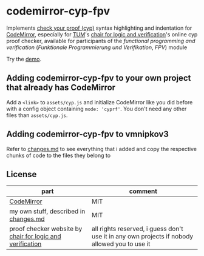# codemirror-cyp-fpv
Implements [check your proof (cyp)](https://github.com/noschinl/cyp) syntax highlighting and indentation for [CodeMirror](https://codemirror.net), especially for [TUM](https://tum.de)'s [chair for logic and verification](https://www21.in.tum.de/)'s online cyp proof checker, available for participants of the *functional programming and verification* (*Funktionale Programmierung und Verifikation*, *FPV*) module

Try the [demo](https://goldst.github.io/codemirror-cyp-fpv/).

## Adding codemirror-cyp-fpv to your own project that already has CodeMirror
Add a `<link>` to `assets/cyp.js` and initialize CodeMirror like you did before with a config object containing `mode: 'cyprf'`. You don't need any other files than `assets/cyp.js`.

## Adding codemirror-cyp-fpv to vmnipkov3
Refer to [changes.md](./changes.md) to see everything that i added and copy the respective chunks of code to the files they belong to

## License
part | comment
-|-
[CodeMirror](https://codemirror.net) | MIT
my own stuff, described in [changes.md](./changes.md) | MIT
proof checker website by [chair for logic and verification](https://www21.in.tum.de/) | all rights reserved, i guess don't use it in any own projects if nobody allowed you to use it
